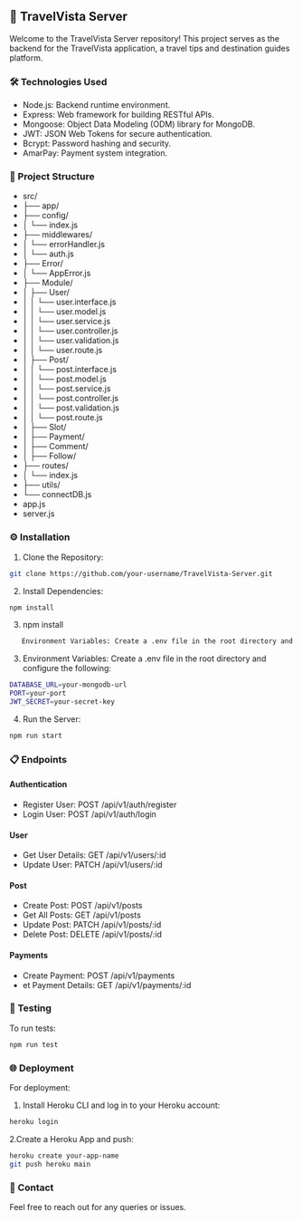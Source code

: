 ## 🚀 TravelVista Server

Welcome to the TravelVista Server repository! This project serves as the backend for the TravelVista application, a travel tips and destination guides platform.

### 🛠️ Technologies Used

- Node.js: Backend runtime environment.
- Express: Web framework for building RESTful APIs.
- Mongoose: Object Data Modeling (ODM) library for MongoDB.
- JWT: JSON Web Tokens for secure authentication.
- Bcrypt: Password hashing and security.
- AmarPay: Payment system integration.

### 📁 Project Structure

- src/
- ├── app/
- ├── config/
- │ └── index.js
- ├── middlewares/
- │ └── errorHandler.js
- │ └── auth.js
- ├── Error/
- │ └── AppError.js
- ├── Module/
- │ ├── User/
- │ │ └── user.interface.js
- │ │ └── user.model.js
- │ │ └── user.service.js
- │ │ └── user.controller.js
- │ │ └── user.validation.js
- │ │ └── user.route.js
- │ ├── Post/
- │ │ └── post.interface.js
- │ │ └── post.model.js
- │ │ └── post.service.js
- │ │ └── post.controller.js
- │ │ └── post.validation.js
- │ │ └── post.route.js
- │ ├── Slot/
- │ ├── Payment/
- │ ├── Comment/
- │ ├── Follow/
- ├── routes/
- │ └── index.js
- ├── utils/
- └── connectDB.js
- app.js
- server.js

### ⚙️ Installation

1. Clone the Repository:

```bash
git clone https://github.com/your-username/TravelVista-Server.git
```

2. Install Dependencies:

```bash
npm install
```

3. npm install

```bash
   Environment Variables: Create a .env file in the root directory and configure the following:
```

3. Environment Variables: Create a .env file in the root directory and configure the following:

```bash
DATABASE_URL=your-mongodb-url
PORT=your-port
JWT_SECRET=your-secret-key
```

4. Run the Server:

```bash
npm run start
```

### 📋 Endpoints

#### Authentication

- Register User: POST /api/v1/auth/register
- Login User: POST /api/v1/auth/login

#### User

- Get User Details: GET /api/v1/users/:id
- Update User: PATCH /api/v1/users/:id

#### Post

- Create Post: POST /api/v1/posts
- Get All Posts: GET /api/v1/posts
- Update Post: PATCH /api/v1/posts/:id
- Delete Post: DELETE /api/v1/posts/:id

#### Payments

- Create Payment: POST /api/v1/payments
- et Payment Details: GET /api/v1/payments/:id

### 🧪 Testing

To run tests:

```bash
npm run test
```

### 🌐 Deployment
For deployment:

1. Install Heroku CLI and log in to your Heroku account:

```bash
heroku login
```

2.Create a Heroku App and push:

```bash
heroku create your-app-name
git push heroku main
```

### 📧 Contact

Feel free to reach out for any queries or issues.

```

```
